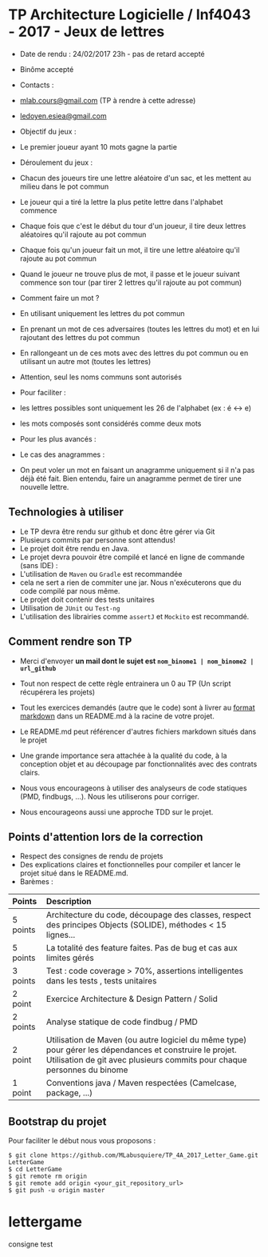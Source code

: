 # TP Architecture Logicielle / Inf4043 - 2017 - Jeux de lettres

- Date de rendu : 24/02/2017 23h - pas de retard accepté
- Binôme accepté
- Contacts : 
- mlab.cours@gmail.com (TP à rendre à cette adresse)
- ledoyen.esiea@gmail.com

- Objectif du jeux :
- Le premier joueur ayant 10 mots gagne la partie

- Déroulement du jeux :
- Chacun des joueurs tire une lettre aléatoire d'un sac, et les mettent au milieu dans le pot commun
- Le joueur qui a tiré la lettre la plus petite lettre dans l'alphabet commence
- Chaque fois que c'est le début du tour d'un joueur, il tire deux lettres aléatoires qu'il rajoute au pot commun
- Chaque fois qu'un joueur fait un mot, il tire une lettre aléatoire qu'il rajoute au pot commun
- Quand le joueur ne trouve plus de mot, il passe et le joueur suivant commence son tour (par tirer 2 lettres qu'il rajoute au pot commun)

- Comment faire un mot ?
- En utilisant uniquement les lettres du pot commun
- En prenant un mot de ces adversaires (toutes les lettres du mot) et en lui rajoutant des lettres du pot commun
- En rallongeant un de ces mots avec des lettres du pot commun ou en utilisant un autre mot (toutes les lettres)
- Attention, seul les noms communs sont autorisés

- Pour faciliter :
- les lettres possibles sont uniquement les 26 de l'alphabet (ex : é <-> e)
- les mots composés sont considérés comme deux mots

- Pour les plus avancés :
- Le cas des anagrammes :
- On peut voler un mot en faisant un anagramme uniquement si il n'a pas déjà été fait. Bien entendu, faire un anagramme permet de tirer une nouvelle lettre.



## Technologies à utiliser 

- Le TP devra être rendu sur github et donc être gérer via Git
- Plusieurs commits par personne sont attendus! 
- Le projet doit être rendu en Java. 
- Le projet devra pouvoir être compilé et lancé en ligne de commande (sans IDE) :
- L'utilisation de `Maven` ou `Gradle` est recommandée 
- cela ne sert a rien de commiter une jar. Nous n'exécuterons que du code compilé par nous même.
- Le projet doit contenir des tests unitaires
- Utilisation de `JUnit` ou `Test-ng`
- L'utilisation des librairies comme `assertJ` et `Mockito` est recommandé.

## Comment rendre son TP

- Merci d'envoyer **un mail dont le sujet est `nom_binome1 | nom_binome2 | url_github`**
- Tout non respect de cette règle entrainera un 0 au TP (Un script récupérera les projets)
- Tout les exercices demandés (autre que le code) sont à livrer au [format markdown](https://guides.github.com/features/mastering-markdown/) dans un README.md à la racine de votre projet.
- Le README.md peut référencer d'autres fichiers markdown situés dans le projet 

- Une grande importance sera attachée à la qualité du code, à la conception objet et au découpage par fonctionnalités avec des contrats clairs. 
- Nous vous encourageons à utiliser des analyseurs de code statiques (PMD, findbugs, ...). Nous les utiliserons pour corriger.
- Nous encourageons aussi une approche TDD sur le projet. 

## Points d'attention lors de la correction

- Respect des consignes de rendu de projets
- Des explications claires et fonctionnelles pour compiler et lancer le projet situé dans le README.md. 
- Barèmes :

| Points | Description           | 
| :----- |:-------------| 
|5 points | Architecture du code, découpage des classes, respect des principes Objects (SOLIDE), méthodes < 15 lignes... |
|5 points | La totalité des feature faites. Pas de bug et cas aux limites gérés  |
|3 points | Test : code coverage > 70%, assertions intelligentes dans les tests , tests unitaires |
|2 point  | Exercice Architecture & Design Pattern / Solid |
|2 points | Analyse statique de code findbug / PMD |
|2 point  | Utilisation de Maven (ou autre logiciel du même type) pour gérer les dépendances et construire le projet. Utilisation de git avec plusieurs commits pour chaque personnes du binome |
|1 point  | Conventions java / Maven respectées (Camelcase, package, ...) |

## Bootstrap du projet

Pour faciliter le début nous vous proposons :

```
$ git clone https://github.com/MLabusquiere/TP_4A_2017_Letter_Game.git LetterGame
$ cd LetterGame
$ git remote rm origin
$ git remote add origin <your_git_repository_url>
$ git push -u origin master
```
# lettergame




consigne
test
